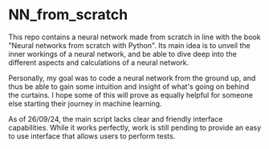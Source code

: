 # NN_from_scratch

This repo contains a neural network made from scratch in line with the book "Neural networks from scratch with Python". Its main idea is to unveil the inner workings of a neural network, and be able to dive deep into the different aspects and calculations of a neural network.

Personally, my goal was to code a neural network from the ground up, and thus be able to gain some intuition and insight of what's going on behind the curtains. I hope some of this will prove as equally helpful for someone else starting their journey in machine learning.

As of 26/09/24, the main script lacks clear and friendly interface capabilities. While it works perfectly, work is still pending to provide an easy to use interface that allows users to perform tests. 
